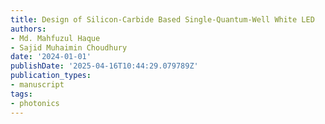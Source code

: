 ```yaml
---
title: Design of Silicon-Carbide Based Single-Quantum-Well White LED
authors:
- Md. Mahfuzul Haque
- Sajid Muhaimin Choudhury
date: '2024-01-01'
publishDate: '2025-04-16T10:44:29.079789Z'
publication_types:
- manuscript
tags:
- photonics
---
```

